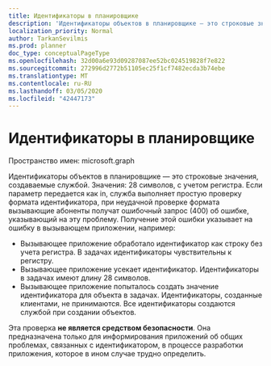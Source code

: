 ```yaml
---
title: Идентификаторы в планировщике
description: 'Идентификаторы объектов в планировщике — это строковые значения, создаваемые службой. Значения: 28 символов, с учетом регистра. Если параметр передается как in, служба выполняет простую проверку формата идентификатора, при неудачной проверке формата вызывающие абоненты получат ошибочный запрос (400) об ошибке, указывающий на эту проблему. Получение этой ошибки указывает на ошибку в вызывающем приложении, например:'
localization_priority: Normal
author: TarkanSevilmis
ms.prod: planner
doc_type: conceptualPageType
ms.openlocfilehash: 32d00a6e93d09287087ee52bc024519828f7e822
ms.sourcegitcommit: 272996d2772b51105ec25f1cf7482ecda3b74ebe
ms.translationtype: MT
ms.contentlocale: ru-RU
ms.lasthandoff: 03/05/2020
ms.locfileid: "42447173"
---
```

# <a name="identifiers-in-planner"></a>Идентификаторы в планировщике

Пространство имен: microsoft.graph

Идентификаторы объектов в планировщике — это строковые значения, создаваемые службой. Значения: 28 символов, с учетом регистра. Если параметр передается как in, служба выполняет простую проверку формата идентификатора, при неудачной проверке формата вызывающие абоненты получат ошибочный запрос (400) об ошибке, указывающий на эту проблему. Получение этой ошибки указывает на ошибку в вызывающем приложении, например:

- Вызывающее приложение обработало идентификатор как строку без учета регистра. В задачах идентификаторы чувствительны к регистру.
- Вызывающее приложение усекает идентификатор. Идентификаторы в задачах имеют длину 28 символов.
- Вызывающее приложение попыталось создать значение идентификатора для объекта в задачах. Идентификаторы, созданные клиентами, не принимаются. Все идентификаторы создаются службой при создании объектов.

Эта проверка **не является средством безопасности**. Она предназначена только для информирования приложений об общих проблемах, связанных с идентификатором, в процессе разработки приложения, которое в ином случае трудно определить.
